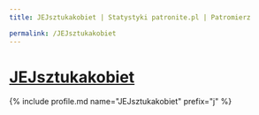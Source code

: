 ```yaml
---
title: JEJsztukakobiet | Statystyki patronite.pl | Patromierz

permalink: /JEJsztukakobiet
---
```


# [JEJsztukakobiet](https://patronite.pl/JEJsztukakobiet)

{% include profile.md name="JEJsztukakobiet" prefix="j" %}
